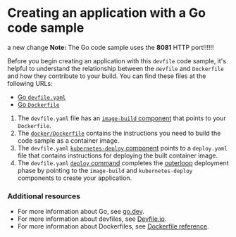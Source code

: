 # Creating an application with a Go code sample
a new change
**Note:** The Go code sample uses the **8081** HTTP port!!!!!!

Before you begin creating an application with this `devfile` code sample, it's helpful to understand the relationship between the `devfile` and `Dockerfile` and how they contribute to your build. You can find these files at the following URLs:

* [Go `devfile.yaml`](https://github.com/redhat-appstudio/devfile-sample-go-dance/blob/main/devfile.yaml)
* [Go `Dockerfile`](https://github.com/redhat-appstudio/devfile-sample-go-dance/blob/main/docker/Dockerfile)

1. The `devfile.yaml` file has an [`image-build` component](https://github.com/redhat-appstudio/devfile-sample-go-dance/blob/main/devfile.yaml#L19-L25) that points to your `Dockerfile`.
2. The [`docker/Dockerfile`](https://github.com/redhat-appstudio/devfile-sample-go-dance/blob/main/docker/Dockerfile) contains the instructions you need to build the code sample as a container image.
3. The `devfile.yaml` [`kubernetes-deploy` component](https://github.com/redhat-appstudio/devfile-sample-go-dance/blob/main/devfile.yaml#L26-L38) points to a `deploy.yaml` file that contains instructions for deploying the built container image.
4. The `devfile.yaml` [`deploy` command](https://github.com/redhat-appstudio/devfile-sample-go-dance/blob/main/devfile.yaml#L40-L53) completes the [outerloop](https://devfile.io/docs/2.2.0/innerloop-vs-outerloop) deployment phase by pointing to the `image-build` and `kubernetes-deploy` components to create your application.

### Additional resources
* For more information about Go, see [go.dev](https://go.dev/).
* For more information about devfiles, see [Devfile.io](https://devfile.io/).
* For more information about Dockerfiles, see [Dockerfile reference](https://docs.docker.com/engine/reference/builder/).
